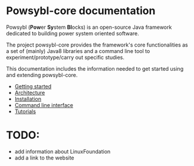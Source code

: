 # Powsybl-core documentation
Powsybl (**Pow**er **Sy**stem **Bl**ocks) is an open-source Java framework dedicated to building power system oriented software. 

The project powsybl-core provides the framework's core functionalities as a set of (mainly) Java8 libraries and a command line tool to experiment/prototype/carry out specific studies.  

This documentation includes the information needed to get started using and extending powsybl-core.

- [Getting started](getting-started.md)
- [Architecture](architecture/README.md)
- [Installation](../README.md)
- [Command line interface](tools/README.md)
- [Tutorials](tutorials/README.md)
 
# TODO:
- add information about LinuxFoundation
- add a link to the website
